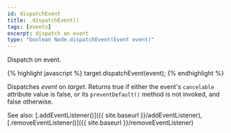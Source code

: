 ```yaml
---
id: dispatchEvent
title: .dispatchEvent()
tags: [events]
excerpt: dispatch an event
type: "boolean Node.dispatchEvent(Event event)"
---
```


Dispatch on event.

{% highlight javascript %}
target.dispatchEvent(event);
{% endhighlight %}

Dispatches <var>event</var> on <var>target</var>. Returns true if either the event's `cancelable` attribute value is false, or its `preventDefault()` method is not invoked, and false otherwise.

See also: [.addEventListener()]({{ site.baseurl }}/addEventListener), [.removeEventListener()]({{ site.baseurl }}/removeEventListener)
